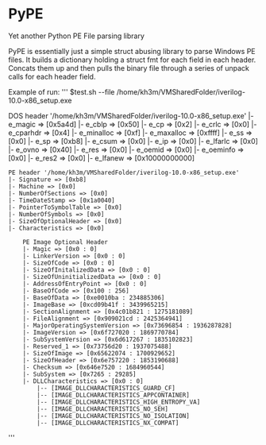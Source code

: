 # PyPE
Yet another Python PE File parsing library

PyPE is essentially just a simple struct abusing library to parse Windows PE files.
It builds a dictionary holding a struct fmt for each field in each header.
Concats them up and then pulls the binary file through a series of unpack calls for each header field.

Example of run:
'''
$test.sh --file /home/kh3m/VMSharedFolder/iverilog-10.0-x86_setup.exe

DOS header '/home/kh3m/VMSharedFolder/iverilog-10.0-x86_setup.exe'
	|- e_magic => [0x5a4d]
	|- e_cblp => [0x50]
	|- e_cp => [0x2]
	|- e_crlc => [0x0]
	|- e_cparhdr => [0x4]
	|- e_minalloc => [0xf]
	|- e_maxalloc => [0xffff]
	|- e_ss => [0x0]
	|- e_sp => [0xb8]
	|- e_csum => [0x0]
	|- e_ip => [0x0]
	|- e_lfarlc => [0x0]
	|- e_ovno => [0x40]
	|- e_res => [0x0]
	|- e_oemid => [0x0]
	|- e_oeminfo => [0x0]
	|- e_res2 => [0x0]
	|- e_lfanew => [0x10000000000]

	PE header '/home/kh3m/VMSharedFolder/iverilog-10.0-x86_setup.exe'
	|- Signature => [0xb8]
	|- Machine => [0x0]
	|- NumberOfSections => [0x0]
	|- TimeDateStamp => [0x1a0040]
	|- PointerToSymbolTable => [0x0]
	|- NumberOfSymbols => [0x0]
	|- SizeOfOptionalHeader => [0x0]
	|- Characteristics => [0x0]

		PE Image Optional Header
 		|- Magic => [0x0 : 0]
 		|- LinkerVersion => [0x0 : 0]
 		|- SizeOfCode => [0x0 : 0]
 		|- SizeOfInitalizedData => [0x0 : 0]
 		|- SizeOfUninitializedData => [0x0 : 0]
 		|- AddressOfEntryPoint => [0x0 : 0]
 		|- BaseOfCode => [0x100 : 256]
 		|- BaseOfData => [0xe0010ba : 234885306]
 		|- ImageBase => [0xcd09b41f : 3439965215]
 		|- SectionAlignment => [0x4c01b821 : 1275181089]
 		|- FileAlignment => [0x909021cd : 2425364941]
 		|- MajorOperatingSystemVersion => [0x73696854 : 1936287828]
 		|- ImageVersion => [0x6f727020 : 1869770784]
 		|- SubSystemVersion => [0x6d617267 : 1835102823]
 		|- Reserved_1 => [0x73756d20 : 1937075488]
 		|- SizeOfImage => [0x65622074 : 1700929652]
 		|- SizeOfHeader => [0x6e757220 : 1853190688]
 		|- Checksum => [0x646e7520 : 1684960544]
 		|- SubSystem => [0x7265 : 29285]
 		|- DLLCharacteristics => [0x0 : 0]
			|-- [IMAGE_DLLCHARACTERISTICS_GUARD_CF]
			|-- [IMAGE_DLLCHARACTERISTICS_APPCONTAINER]
			|-- [IMAGE_DLLCHARACTERISTICS_HIGH_ENTROPY_VA]
			|-- [IMAGE_DLLCHARACTERISTICS_NO_SEH]
			|-- [IMAGE_DLLCHARACTERISTICS_NO_ISOLATION]
			|-- [IMAGE_DLLCHARACTERISTICS_NX_COMPAT]
'''

